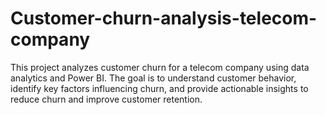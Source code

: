 # Customer-churn-analysis-telecom-company
This project analyzes customer churn for a telecom company using data analytics and Power BI. The goal is to understand customer behavior, identify key factors influencing churn, and provide actionable insights to reduce churn and improve customer retention.
